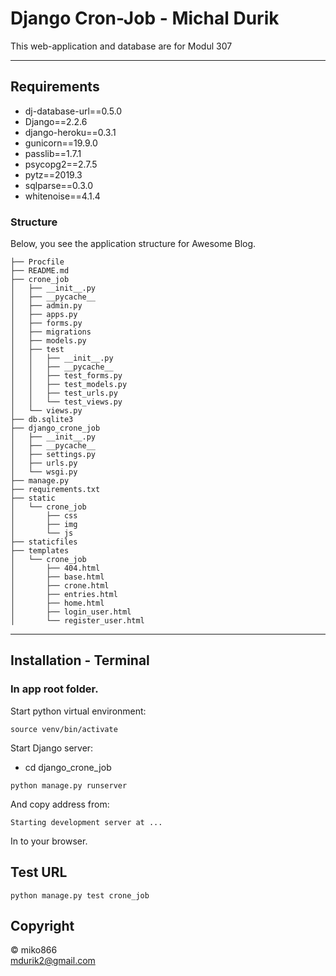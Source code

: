 # Django Cron-Job - Michal Durik

This web-application and database are for Modul 307

---

## Requirements

- dj-database-url==0.5.0
- Django==2.2.6
- django-heroku==0.3.1
- gunicorn==19.9.0
- passlib==1.7.1
- psycopg2==2.7.5
- pytz==2019.3
- sqlparse==0.3.0
- whitenoise==4.1.4

### Structure

Below, you see the application structure for Awesome Blog.

```
├── Procfile
├── README.md
├── crone_job
│   ├── __init__.py
│   ├── __pycache__
│   ├── admin.py
│   ├── apps.py
│   ├── forms.py
│   ├── migrations
│   ├── models.py
│   ├── test
│   │   ├── __init__.py
│   │   ├── __pycache__
│   │   ├── test_forms.py
│   │   ├── test_models.py
│   │   ├── test_urls.py
│   │   └── test_views.py
│   └── views.py
├── db.sqlite3
├── django_crone_job
│   ├── __init__.py
│   ├── __pycache__
│   ├── settings.py
│   ├── urls.py
│   └── wsgi.py
├── manage.py
├── requirements.txt
├── static
│   └── crone_job
│       ├── css
│       ├── img
│       └── js
├── staticfiles
├── templates
│   └── crone_job
│       ├── 404.html
│       ├── base.html
│       ├── crone.html
│       ├── entries.html
│       ├── home.html
│       ├── login_user.html
│       └── register_user.html
```
---

## Installation - Terminal
### In app root folder.

Start python virtual environment:

```
source venv/bin/activate
```

Start Django server:

- cd django_crone_job

```
python manage.py runserver
```

And copy address from:

```
Starting development server at ...
```

In to your browser.

## Test URL
```
python manage.py test crone_job
```


## Copyright

&copy; miko866 <br />
[mdurik2@gmail.com](mailto:mdurik2@gmail.com)<br />

